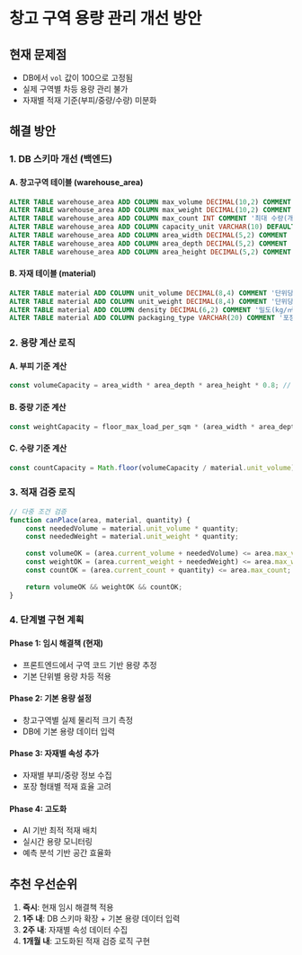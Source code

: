 # 창고 구역 용량 관리 개선 방안

## 현재 문제점
- DB에서 `vol` 값이 100으로 고정됨
- 실제 구역별 차등 용량 관리 불가
- 자재별 적재 기준(부피/중량/수량) 미분화

## 해결 방안

### 1. DB 스키마 개선 (백엔드)

#### A. 창고구역 테이블 (warehouse_area)
```sql
ALTER TABLE warehouse_area ADD COLUMN max_volume DECIMAL(10,2) COMMENT '최대 부피(㎥)';
ALTER TABLE warehouse_area ADD COLUMN max_weight DECIMAL(10,2) COMMENT '최대 중량(kg)';
ALTER TABLE warehouse_area ADD COLUMN max_count INT COMMENT '최대 수량(개)';
ALTER TABLE warehouse_area ADD COLUMN capacity_unit VARCHAR(10) DEFAULT 'volume' COMMENT '관리 기준 단위';
ALTER TABLE warehouse_area ADD COLUMN area_width DECIMAL(5,2) COMMENT '구역 가로(m)';
ALTER TABLE warehouse_area ADD COLUMN area_depth DECIMAL(5,2) COMMENT '구역 세로(m)';
ALTER TABLE warehouse_area ADD COLUMN area_height DECIMAL(5,2) COMMENT '구역 높이(m)';
```

#### B. 자재 테이블 (material)
```sql
ALTER TABLE material ADD COLUMN unit_volume DECIMAL(8,4) COMMENT '단위당 부피(㎥)';
ALTER TABLE material ADD COLUMN unit_weight DECIMAL(8,4) COMMENT '단위당 중량(kg)';
ALTER TABLE material ADD COLUMN density DECIMAL(6,2) COMMENT '밀도(kg/㎥)';
ALTER TABLE material ADD COLUMN packaging_type VARCHAR(20) COMMENT '포장 형태';
```

### 2. 용량 계산 로직

#### A. 부피 기준 계산
```javascript
const volumeCapacity = area_width * area_depth * area_height * 0.8; // 80% 활용률
```

#### B. 중량 기준 계산
```javascript
const weightCapacity = floor_max_load_per_sqm * (area_width * area_depth);
```

#### C. 수량 기준 계산
```javascript
const countCapacity = Math.floor(volumeCapacity / material.unit_volume);
```

### 3. 적재 검증 로직

```javascript
// 다중 조건 검증
function canPlace(area, material, quantity) {
    const neededVolume = material.unit_volume * quantity;
    const neededWeight = material.unit_weight * quantity;
    
    const volumeOK = (area.current_volume + neededVolume) <= area.max_volume;
    const weightOK = (area.current_weight + neededWeight) <= area.max_weight;
    const countOK = (area.current_count + quantity) <= area.max_count;
    
    return volumeOK && weightOK && countOK;
}
```

### 4. 단계별 구현 계획

#### Phase 1: 임시 해결책 (현재)
- 프론트엔드에서 구역 코드 기반 용량 추정
- 기본 단위별 용량 차등 적용

#### Phase 2: 기본 용량 설정
- 창고구역별 실제 물리적 크기 측정
- DB에 기본 용량 데이터 입력

#### Phase 3: 자재별 속성 추가
- 자재별 부피/중량 정보 수집
- 포장 형태별 적재 효율 고려

#### Phase 4: 고도화
- AI 기반 최적 적재 배치
- 실시간 용량 모니터링
- 예측 분석 기반 공간 효율화

## 추천 우선순위

1. **즉시**: 현재 임시 해결책 적용
2. **1주 내**: DB 스키마 확장 + 기본 용량 데이터 입력
3. **2주 내**: 자재별 속성 데이터 수집
4. **1개월 내**: 고도화된 적재 검증 로직 구현

